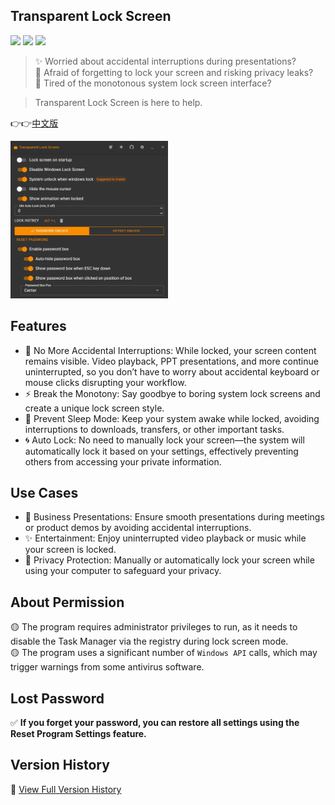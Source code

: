 ﻿## Transparent Lock Screen  
<div>

![](https://img.shields.io/github/license/JiuLing-zhang/ComputerLock)
![](https://img.shields.io/github/actions/workflow/status/JiuLing-zhang/ComputerLock/release.yml)
[![](https://img.shields.io/github/v/release/JiuLing-zhang/ComputerLock)](https://github.com/JiuLing-zhang/ComputerLock/releases)

</div>

> ✨ Worried about accidental interruptions during presentations?  
> 🎉 Afraid of forgetting to lock your screen and risking privacy leaks?  
> 🎈 Tired of the monotonous system lock screen interface?  

> Transparent Lock Screen is here to help.  

👉👉[中文版](./README.md)  

<img src="https://github.com/JiuLing-zhang/ComputerLock/raw/main/resources/app_en.png" width="50%">

## Features  
* 💖 No More Accidental Interruptions: While locked, your screen content remains visible. Video playback, PPT presentations, and more continue uninterrupted, so you don’t have to worry about accidental keyboard or mouse clicks disrupting your workflow.
* ⚡ Break the Monotony: Say goodbye to boring system lock screens and create a unique lock screen style.
* 🌈 Prevent Sleep Mode: Keep your system awake while locked, avoiding interruptions to downloads, transfers, or other important tasks.
* 🌀 Auto Lock: No need to manually lock your screen—the system will automatically lock it based on your settings, effectively preventing others from accessing your private information.

## Use Cases  
* 🎈 Business Presentations: Ensure smooth presentations during meetings or product demos by avoiding accidental interruptions.
* ✨ Entertainment: Enjoy uninterrupted video playback or music while your screen is locked.
* 🎁 Privacy Protection: Manually or automatically lock your screen while using your computer to safeguard your privacy.

## About Permission  
🟡 The program requires administrator privileges to run, as it needs to disable the Task Manager via the registry during lock screen mode.  
🟡 The program uses a significant number of `Windows API` calls, which may trigger warnings from some antivirus software.  

## Lost Password  
✅ **If you forget your password, you can restore all settings using the Reset Program Settings feature.**  

## Version History  
🍭 [View Full Version History](VERSION_HISTORY.md)  
